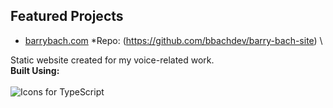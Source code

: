 ## Featured Projects

- [barrybach.com](https://barrybach.com)
*Repo: (https://github.com/bbachdev/barry-bach-site) \

Static website created for my voice-related work.\
**Built Using:**<br/><br/>
![Icons for TypeScript](https://skillicons.dev/icons?i=ts,react,vite,tailwind)

<!--
**bbachdev/bbachdev** is a ✨ _special_ ✨ repository because its `README.md` (this file) appears on your GitHub profile.

Here are some ideas to get you started:

- 🔭 I’m currently working on ...
- 🌱 I’m currently learning ...
- 👯 I’m looking to collaborate on ...
- 🤔 I’m looking for help with ...
- 💬 Ask me about ...
- 📫 How to reach me: ...
- 😄 Pronouns: ...
- ⚡ Fun fact: ...
-->
